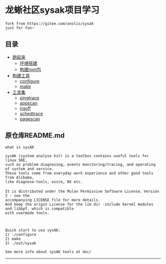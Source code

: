 # 龙蜥社区sysak项目学习

```
fork from https://gitee.com/anolis/sysak
just for fun~
```

## 目录


* [跑起来](docs/跑起来.md)
  - [环境搭建](docs/跑起来/环境搭建.md)
  - [构建rpm包](docs/跑起来/构建rpm包.md)
* [构建工具](docs/构建工具.md)
  - [configure](docs/构建工具/configure.md)
  - [make](docs/构建工具/make.md)
* [工具集](docs/工具集.md)
  - [pingtrace](docs/工具集/pingtrace.md)
  - [appscan](docs/工具集/appscan.md)
  - [irqoff](docs/工具集/irqoff.md)
  - [schedtrace](docs/工具集/schedtrace.md)
  - [pagescan](docs/工具集/pagescan.md)



## 原仓库README.md


```
what is sysAK

sysAK (system analyse kit) is a toolbox contains useful tools for linux SRE,
such as problem diagnosing, events monitoring/tracing, and operating of system and service.
These tools come from everyday work experience and other good tools from Alibaba,
like diagnose-tools, ossre, NX etc.

It is distributed under the Mulan Permissive Software License，Version 2 - see the
accompanying LICENSE file for more details.
And keep the origin License for the lib dir -include kernel modules and libbpf, which is compatible
with usermode tools.



Quick start to use sysAK:
1) ./configure
2) make
3) ./out/sysak

See more info about sysAK tools at doc/
```


---
